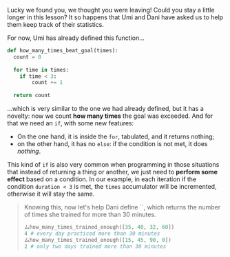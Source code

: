 Lucky we found you, we thought you were leaving! Could you stay a little longer in this lesson? It so happens that Umi and Dani have asked us to help them keep track of their statistics.

For now, Umi has already defined this function...

```python
def how_many_times_beat_goal(times):
  count = 0
 
  for time in times:
	if time < 3:
  		count += 1
    
  return count
```

...which is very similar to the one we had already defined, but it has a novelty: now we count **how many times** the goal was exceeded. And for that we need an `if`, with some new features:

  * On the one hand, it is inside the `for`, tabulated, and it returns nothing;
  * on the other hand, it has no `else`: if the condition is not met, it does _nothing_.

This kind of `if` is also very common when programming in those situations that instead of returning a thing or another, we just need to **perform some effect** based on a condition.  In our example, in each iteration if the condition `duration < 3` is met, the `times` accumulator will be incremented, otherwise it will stay the same.



> Knowing this, now let's help Dani define ``, which returns the number of times she trained for more than 30 minutes.
>
> ```python
> ムhow_many_times_trained_enough([35, 40, 32, 60])
> 4 # every day practiced more than 30 minutes
> ムhow_many_times_trained_enough([15, 45, 90, 0])
> 2 # only two days trained more than 30 minutes
> ```

